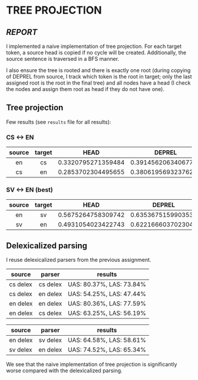 # TREE PROJECTION
## _REPORT_

I implemented a naive implementation of tree projection. For each target token, a source head is copied if no cycle will be created. Additionally, the source sentence is traversed in a BFS manner.

I also ensure the tree is rooted and there is exactly one root (during copying of DEPREL from source, I track which token is the root in target; only the last assigned root is the root in the final tree) and all nodes have a head (I check the nodes and assign them root as head if they do not have one).

## Tree projection

Few results (see `results` file for all results):

### CS <-> EN

| source | target |        HEAD        |        DEPREL       |         LAS        |
|:------:|:------:|:------------------:|:-------------------:|:------------------:|
|   en   |   cs   | 0.3320795271359484 | 0.39145620634067707 | 0.1890918860827512 |
|   cs   |   en   | 0.2853702304495655 | 0.38061956932376273 | 0.1785039667548167 |

### SV <-> EN (best)

| source | target |        HEAD        |       DEPREL       |         LAS        |
|:------:|:------:|:------------------:|:------------------:|:------------------:|
|   en   |   sv   | 0.5675264758309742 | 0.6353675159903533 | 0.4431687113348013 |
|   sv   |   en   | 0.4931054023422743 | 0.6221666037023045 | 0.3894030978466188 |

## Delexicalized parsing

I reuse delexicalized parsers from the previous assignment.

| source   |  parser  |          results         |
|----------|:--------:|:------------------------:|
| cs delex | cs delex | UAS: 80.37%, LAS: 73.84% |
| cs delex | en delex | UAS: 54.25%, LAS: 47.44% |
| en delex | en delex | UAS: 80.36%, LAS: 77.59% |
| en delex | cs delex | UAS: 63.25%, LAS: 56.19% |

| source   |  parser  |          results         |
|----------|:--------:|:------------------------:|
| en delex | sv delex | UAS: 64.58%, LAS: 58.61% |
| sv delex | en delex | UAS: 74.52%, LAS: 65.34% |


We see that the naive implementation of tree projection is significantly worse compared with the delexicalized parsing.    